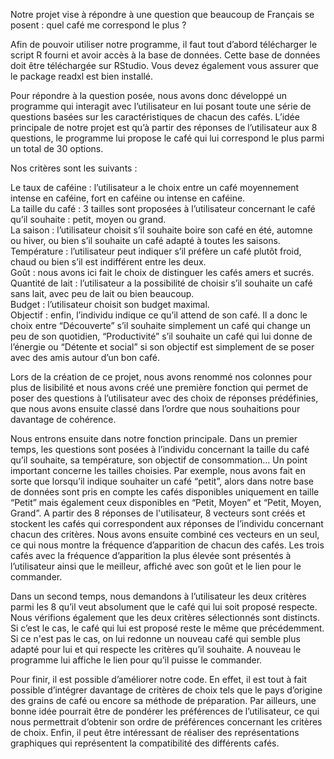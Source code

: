 Notre projet vise à répondre à une question que beaucoup de Français se posent : quel café me correspond le plus ?

Afin de pouvoir utiliser notre programme, il faut tout d’abord télécharger le script R fourni et avoir accès à la base de données. Cette base de données doit être téléchargée sur RStudio. Vous devez également vous assurer que le package readxl est bien installé.

Pour répondre à la question posée, nous avons donc développé un programme qui interagit avec l’utilisateur en lui posant toute une série de questions basées sur les caractéristiques de chacun des cafés. L’idée principale de notre projet est qu’à partir des réponses de l’utilisateur aux 8 questions, le programme lui propose le café qui lui correspond le plus parmi un total de 30 options. 

Nos critères sont les suivants :

Le taux de caféine : l’utilisateur a le choix entre un café moyennement intense en caféine, fort en caféine ou intense en caféine.  
La taille du café : 3 tailles sont proposées à l’utilisateur concernant le café qu’il souhaite : petit, moyen ou grand.  
La saison : l’utilisateur choisit s’il souhaite boire son café en été, automne ou hiver, ou bien s’il souhaite un café adapté à toutes les saisons.  
Température : l’utilisateur peut indiquer s’il préfère un café plutôt froid, chaud ou bien s’il est indifférent entre les deux.  
Goût : nous avons ici fait le choix de distinguer les cafés amers et sucrés.  
Quantité de lait : l’utilisateur a la possibilité de choisir s’il souhaite un café sans lait, avec peu de lait ou bien beaucoup.  
Budget : l’utilisateur choisit son budget maximal.  
Objectif : enfin, l’individu indique ce qu’il attend de son café. Il a donc le choix entre “Découverte” s’il souhaite simplement un café qui change un peu de son quotidien, “Productivité” s’il souhaite un café qui lui donne de l’énergie ou “Détente et social” si son objectif est simplement de se poser avec des amis autour d’un bon café.  

Lors de la création de ce projet, nous avons renommé nos colonnes pour plus de lisibilité et nous avons créé une première fonction qui permet de poser des questions à l’utilisateur avec des choix de réponses prédéfinies, que nous avons ensuite classé dans l’ordre que nous souhaitions pour davantage de cohérence.

Nous entrons ensuite dans notre fonction principale. Dans un premier temps, les questions sont posées à l’individu concernant la taille du café qu’il souhaite, sa température, son objectif de consommation… Un point important concerne les tailles choisies. Par exemple, nous avons fait en sorte que lorsqu’il indique souhaiter un café “petit”, alors dans notre base de données sont pris en compte les cafés disponibles uniquement en taille “Petit” mais également ceux disponibles en “Petit, Moyen” et “Petit, Moyen, Grand”. A partir des 8 réponses de l'utilisateur, 8 vecteurs sont créés et stockent les cafés qui correspondent aux réponses de l’individu concernant chacun des critères. Nous avons ensuite combiné ces vecteurs en un seul, ce qui nous montre la fréquence d’apparition de chacun des cafés. Les trois cafés avec la fréquence d’apparition la plus élevée sont présentés à l’utilisateur ainsi que le meilleur, affiché avec son goût et le lien pour le commander.

Dans un second temps, nous demandons à l’utilisateur les deux critères parmi les 8 qu’il veut absolument que le café qui lui soit proposé respecte. Nous vérifions également que les deux critères sélectionnés sont distincts. Si c’est le cas, le café qui lui est proposé reste le même que précédemment. Si ce n'est pas le cas, on lui redonne un nouveau café qui semble plus adapté pour lui et qui respecte les critères qu’il souhaite. A nouveau le programme lui affiche le lien pour qu’il puisse le commander.

Pour finir, il est possible d’améliorer notre code. En effet, il est tout à fait possible d’intégrer davantage de critères de choix tels que le pays d’origine des grains de café ou encore sa méthode de préparation. Par ailleurs, une bonne idée pourrait être de pondérer les préférences de l’utilisateur, ce qui nous permettrait d’obtenir son ordre de préférences concernant les critères de choix. Enfin, il peut être intéressant de réaliser des représentations graphiques qui représentent la compatibilité des différents cafés.

